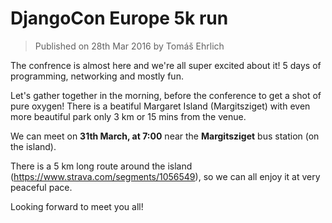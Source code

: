 # DjangoCon Europe 5k run

> Published on 28th Mar 2016 by Tomáš Ehrlich

The confrence is almost here and we're all super excited about it! 
5 days of programming, networking and mostly fun.

Let's gather together in the morning, before the conference to
get a shot of pure oxygen! There is a beatiful Margaret Island 
(Margitsziget) with even more beautiful park only 3 km or 15 mins
from the venue. 

We can meet on **31th March, at 7:00** near the **Margitsziget** 
bus station (on the island).

There is a 5 km long route around the island (https://www.strava.com/segments/1056549),
so we can all enjoy it at very peaceful pace.
 
Looking forward to meet you all!

